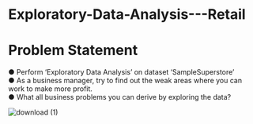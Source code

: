 # Exploratory-Data-Analysis---Retail

# Problem Statement  <br>
● Perform ‘Exploratory Data Analysis’ on dataset ‘SampleSuperstore’ <br>
● As a business manager, try to find out the weak areas where you can work to make more profit. <br>
● What all business problems you can derive by exploring the data?


![download (1)](https://user-images.githubusercontent.com/92372552/223760785-0e9059f1-edfb-47c2-9055-cc51141531f0.png)

